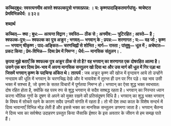 **कच्चिद्बुध: स्वस्त्यनमीव आस्ते** **श्वफल्कपुत्रो भगवत्प्रपन्न: ।** **य: कृष्णपादाङ्कितमार्गपांसु-** **ष्वचेष्टत प्रेमविभिन्नधैर्य: ॥ ३२॥** 

**शब्दार्थ** 

**कच्चित्—** **क्या** **; बुध:—** **अत्यन्त विद्वान** **; स्वस्ति—** **ठीक से** **; अनमीव:—** **त्रुटिरहित** **; आस्ते—** **है** **; श्वफल्क-पुत्र:—** **श्वफल्क का** **पुत्र अक्रूर** **; भगवत्—** **भगवान् के** **; प्रपन्न:—** **शरणागत** **; य:—** **वह जो** **; कृष्ण—** **भगवान् श्रीकृष्ण** **; पाद-अङ्कित—** **चरणचिह्नों से** **शोभित** **; मार्ग—** **रास्ता** **; पांसुषु—** **धूल में** **; अचेष्टत—** **प्रकट किया** **; प्रेम-विभिन्न—** **दिव्य प्रेम में निमग्न** **; धैर्य:—** **मानसिक** **संतुलन।** **.** 

**कृपया मुझे बताएँ कि श्वफल्क पुत्र अक्रूर ठीक से तो है? वह भगवान् का शरणागत एक** **दोषरहित आत्मा है। उसने एक बार दिव्य प्रेम-भाव में अपना मानसिक सन्तुलन खो दिया था** **और उस मार्ग की धूल में गिर पड़ा था जिसमें भगवान् कृष्ण के पदचिन्ह अंकित थे।** **तात्पर्य** : जब अक्रूर कृष्ण की खोज में वृन्दावन आये तो उन्होंने नन्दग्राम की धूलि में भगवान् के चरणचिह्न देखे और वे भावावेश में तुरन्त ही उन पर गिर पड़े। यह भाव उसी भक्त में सश्भव है, जो कृष्ण के सतत विचारों में पूर्णतया निमग्न हो। भगवान् का ऐसा शुद्ध भक्त स्वभावत: दोष रहित होता है, क्योंकि वह परम रुप से शुद्ध भगवान् से सदैव सश्बद्ध रहता है। भगवान् का निरन्तर ध्यान करना भौतिक गुणों के दूषण से अपने को मुक्त रखने की प्रतिसंदूषण विधि है। भगवान् का शुद्ध भक्त भगवान् के विषय में सोचते रहने के कारण सदैव उनकी संगति में रहता है। तो भी देश तथा काल के विशेष सन्दर्भ में दिव्य भावानाएँ विभिन्न मोड़ लेती हैं और इससे भक्त का मानसिक सन्तुलन डगमगा जाता है। भगवान् चैतन्य ने दिव्य भाव का सर्वश्रेष्ठ उदाहरण प्रस्तुत किया जैसाकि ईश्वर के इस अवतार के जीवन से हम समझ पाते हैं।  